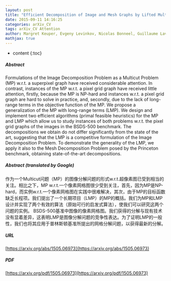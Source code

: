 ```yaml
---
layout: post
title: "Efficient Decomposition of Image and Mesh Graphs by Lifted Multicuts"
date: 2015-09-11 14:16:25
categories: arXiv_CV
tags: arXiv_CV Attention
author: Margret Keuper, Evgeny Levinkov, Nicolas Bonneel, Guillaume Lavoué, Thomas Brox, Bjoern Andres
mathjax: true
---
```


* content
{:toc}

##### Abstract
Formulations of the Image Decomposition Problem as a Multicut Problem (MP) w.r.t. a superpixel graph have received considerable attention. In contrast, instances of the MP w.r.t. a pixel grid graph have received little attention, firstly, because the MP is NP-hard and instances w.r.t. a pixel grid graph are hard to solve in practice, and, secondly, due to the lack of long-range terms in the objective function of the MP. We propose a generalization of the MP with long-range terms (LMP). We design and implement two efficient algorithms (primal feasible heuristics) for the MP and LMP which allow us to study instances of both problems w.r.t. the pixel grid graphs of the images in the BSDS-500 benchmark. The decompositions we obtain do not differ significantly from the state of the art, suggesting that the LMP is a competitive formulation of the Image Decomposition Problem. To demonstrate the generality of the LMP, we apply it also to the Mesh Decomposition Problem posed by the Princeton benchmark, obtaining state-of-the-art decompositions.

##### Abstract (translated by Google)
作为一个Multicut问题（MP）的图像分解问题的形式w.r.t.超像素图已受到相当的关注。相比之下，MP w.r.t.一个像素网格图很少受到关注，首先，因为MP是NP-hard，而实例w.r.t.一个像素网格图在实践中很难解决，其次，由于MP的目标函数缺乏长程项。我们提出了一个长期项目（LMP）的MP的概括。我们为MP和LMP设计并实现了两个有效的算法（原始可行的启发式算法），使我们可以研究这两个问题的实例。 BSDS-500基准中图像的像素网格图。我们获得的分解与现有技术没有显着差异，这表明LMP是图像分解问题的竞争性表达。为了证明LMP的一般性，我们也将其应用于普林斯顿基准所提出的网格分解问题，以获得最新的分解。

##### URL
[https://arxiv.org/abs/1505.06973](https://arxiv.org/abs/1505.06973)

##### PDF
[https://arxiv.org/pdf/1505.06973](https://arxiv.org/pdf/1505.06973)

